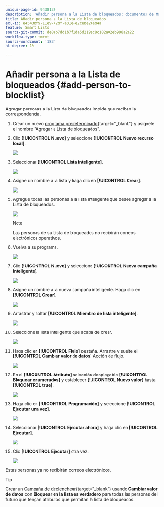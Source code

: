 ```yaml
---
unique-page-id: 9438139
description: 'Añadir persona a la Lista de bloqueados: documentos de Marketo, documentación del producto'
title: Añadir persona a la Lista de bloqueados
exl-id: e4543bf9-11e9-42df-a31e-e2cebe24ad4a
feature: Smart Lists
source-git-commit: de8eb7dd1b7f1da5d219ec8c182a02eb998a2a22
workflow-type: tm+mt
source-wordcount: '183'
ht-degree: 1%

---
```


# Añadir persona a la Lista de bloqueados {#add-person-to-blocklist}

Agregar personas a la Lista de bloqueados impide que reciban la correspondencia.

1. Crear un nuevo [programa predeterminado](/help/marketo/product-docs/core-marketo-concepts/programs/creating-programs/create-a-program.md){target="_blank"} y asígnele el nombre &quot;Agregar a Lista de bloqueados&quot;.

1. Clic **[!UICONTROL Nuevo]** y seleccione **[!UICONTROL Nuevo recurso local]**.

   ![](assets/add-person-to-blocklist-1.png)

1. Seleccionar **[!UICONTROL Lista inteligente]**.

   ![](assets/add-person-to-blocklist-2.png)

1. Asigne un nombre a la lista y haga clic en **[!UICONTROL Crear]**.

   ![](assets/add-person-to-blocklist-3.png)

1. Agregue todas las personas a la lista inteligente que desee agregar a la Lista de bloqueados.

   ![](assets/add-person-to-blocklist-4.png)

   >[!NOTE]
   >
   >Las personas de su Lista de bloqueados no recibirán correos electrónicos operativos.

1. Vuelva a su programa.

   ![](assets/add-person-to-blocklist-5.png)

1. Clic **[!UICONTROL Nuevo]** y seleccione **[!UICONTROL Nueva campaña inteligente]**.

   ![](assets/add-person-to-blocklist-6.png)

1. Asigne un nombre a la nueva campaña inteligente. Haga clic en **[!UICONTROL Crear]**.

   ![](assets/add-person-to-blocklist-7.png)

1. Arrastrar y soltar **[!UICONTROL Miembro de lista inteligente]**.

   ![](assets/add-person-to-blocklist-8.png)

1. Seleccione la lista inteligente que acaba de crear.

   ![](assets/add-person-to-blocklist-9.png)

1. Haga clic en **[!UICONTROL Flujo]** pestaña. Arrastre y suelte el **[!UICONTROL Cambiar valor de datos]** Acción de flujo.

   ![](assets/add-person-to-blocklist-10.png)

1. En el **[!UICONTROL Atributo]** selección desplegable **[!UICONTROL Bloquear enumerados]** y establecer **[!UICONTROL Nuevo valor]** hasta **[!UICONTROL true]**.

   ![](assets/add-person-to-blocklist-11.png)

1. Haga clic en **[!UICONTROL Programación]** y seleccione **[!UICONTROL Ejecutar una vez]**.

   ![](assets/add-person-to-blocklist-12.png)

1. Seleccionar **[!UICONTROL Ejecutar ahora]** y haga clic en **[!UICONTROL Ejecutar]**.

   ![](assets/add-person-to-blocklist-13.png)

1. Clic **[!UICONTROL Ejecutar]** otra vez.

   ![](assets/add-person-to-blocklist-14.png)

Estas personas ya no recibirán correos electrónicos.

>[!TIP]
>
>Crear un [Campaña de déclencheur](/help/marketo/product-docs/core-marketo-concepts/smart-campaigns/creating-a-smart-campaign/create-a-new-smart-campaign.md){target="_blank"} usando **Cambiar valor de datos** con **Bloquear en la lista es verdadero** para todas las personas del futuro que tengan atributos que permitan la lista de bloqueados.
